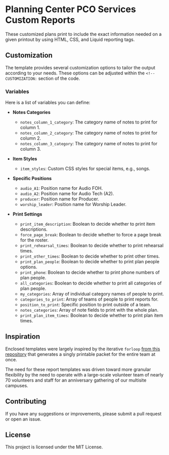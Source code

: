 # Planning Center PCO Services Custom Reports

These customized plans print to include the exact information needed on a given printout by using HTML, CSS, and Liquid reporting tags.

## Customization

The template provides several customization options to tailor the output according to your needs. These options can be adjusted within the `<!-- CUSTOMIZATION:` section of the code.

### Variables

Here is a list of variables you can define:

- **Notes Categories**

  - `notes_column_1_category`: The category name of notes to print for column 1.
  - `notes_column_2_category`: The category name of notes to print for column 2.
  - `notes_column_3_category`: The category name of notes to print for column 3.

- **Item Styles**

  - `item_styles`: Custom CSS styles for special items, e.g., songs.

- **Specific Positions**

  - `audio_A1`: Position name for Audio FOH.
  - `audio_A2`: Position name for Audio Tech (A2).
  - `producer`: Position name for Producer.
  - `worship_leader`: Position name for Worship Leader.

- **Print Settings**
  - `print_item_description`: Boolean to decide whether to print item descriptions.
  - `force_page_break`: Boolean to decide whether to force a page break for the roster.
  - `print_rehearsal_times`: Boolean to decide whether to print rehearsal times.
  - `print_other_times`: Boolean to decide whether to print other times.
  - `print_plan_people`: Boolean to decide whether to print plan people options.
  - `print_phone`: Boolean to decide whether to print phone numbers of plan people.
  - `all_categories`: Boolean to decide whether to print all categories of plan people.
  - `my_categories`: Array of individual category names of people to print.
  - `categories_to_print`: Array of teams of people to print reports for.
  - `position_to_print`: Specific position to print outside of a team.
  - `notes_categories`: Array of note fields to print with the whole plan.
  - `print_plan_item_times`: Boolean to decide whether to print plan item times.

## Inspiration

Enclosed templates were largely inspired by the iterative `forloop` [from this repository](https://github.com/josephdadams/PlanningCenterServicesReports) that generates a singly printable packet for the entire team at once.

The need for these report templates was driven toward more granular flexibility by the need to operate with a large-scale volunteer team of nearly 70 volunteers and staff for an anniversary gathering of our multisite campuses.

## Contributing

If you have any suggestions or improvements, please submit a pull request or open an issue.

## License

This project is licensed under the MIT License.
